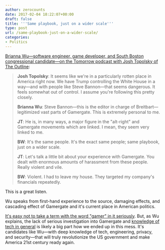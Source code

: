 ```yaml
---
author: zerocounts
date: 2017-02-04 18:22:07+00:00
draft: false
title: '''Same playbook, just on a wider scale'''
type: post
url: /same-playbook-just-on-a-wider-scale/
categories:
- Politics
---
```


[Brianna Wu—software engineer, game developer, and South Boston congressional candidate—on the Tomorrow podcast with Josh Topolsky of The Outline](https://itunes.apple.com/us/podcast/tomorrow-joshua-topolsky/id983692635?mt=2&i=1000380677363):

> **Josh Topolsky**: It seems like we're in a particularly rotten place in America right now. We have Trump controlling the White House in a way—and with people like Steve Bannon—that seems dangerous. It feels somewhat out of control. I assume you're following this pretty closely.
>
> **Brianna Wu**: Steve Bannon—this is the editor in charge of Breitbart—legitimized vast parts of Gamergate. This is extremely personal to me.
>
> **JT**: He is, in many ways, a major figure in the "alt-right" and Gamergate movements which are linked. I mean, they seem very linked to me.
>
> **BW**: It's the same people. It's the exact same people; same playbook, just on a wider scale.
>
> **JT**: Let's talk a little bit about your experience with Gamergate. You dealt with enormous amounts of harassment from these people. Really violent and vile.
>
> **BW**: Violent. I had to leave my house. They targeted my company's financials repeatedly.

This is a great listen.

Wu speaks from first-hand experience to the source, damaging effects, and cascading effect of Gamergate and it's current place in American politics.

[It's easy not to take a term with the word "gamer" in it seriously](/2017/01/28/fbi-releases-gamergate-investigation-records/). But, as Wu explains, the lack of serious investigation into Gamergate and [knowledge of tech in general](/2015/01/27/home-economics-2-0/) is likely a big part how we ended up in this mess. It's candidates like Wu—with deep knowledge of tech, engineering, privacy, and security—that will truly revolutionize the US government and make America 21st century ready again.
